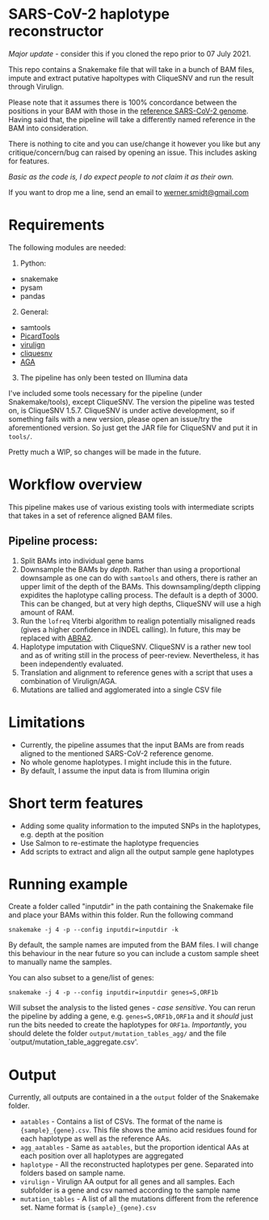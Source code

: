 # SARS-CoV-2 haplotype reconstructor 

*Major update* - consider this if you cloned the repo prior to 07 July 2021.

This repo contains a Snakemake file that will take in a bunch of BAM files,
impute and extract putative hapoltypes with CliqueSNV and run the result through Virulign. 

Please note that it assumes there is 100% concordance between the positions in your BAM
with those in the [reference SARS-CoV-2 genome](https://www.ncbi.nlm.nih.gov/nuccore/NC_045512). Having said that, the pipeline will take a differently named reference in the BAM into consideration.


There is nothing to cite and you can use/change it however you like but any critique/concern/bug can raised by opening an issue. This includes asking for features.

_*Basic as the code is, I do expect people to not claim it as their own.*_

If you want to drop me a line, send an email to werner.smidt@gmail.com

# Requirements

The following modules are needed:

1. Python:
  - snakemake
  - pysam
  - pandas

2. General:
  - samtools
  - [PicardTools](https://broadinstitute.github.io/picard/)
  - [virulign](https://github.com/rega-cev/virulign) 
  - [cliquesnv](https://github.com/vtsyvina/CliqueSNV/archive/refs/tags/1.5.7.tar.gz) 
  - [AGA](https://github.com/emweb/aga)

3. The pipeline has only been tested on Illumina data

I've included some tools necessary for the pipeline (under Snakemake/tools), except CliqueSNV.  The version the pipeline was tested on, is CliqueSNV 1.5.7. CliqueSNV is under active development, so if something fails with a new version, please open an issue/try the aforementioned version.  So just get the JAR file for CliqueSNV and put it in `tools/`.  

Pretty much a WIP, so changes will be made in the future.

# Workflow overview

This pipeline makes use of various existing tools with intermediate scripts that takes in a set of reference aligned BAM files.

## Pipeline process:

1. Split BAMs into individual gene bams
2. Downsample the BAMs by _depth_.  Rather than using a proportional downsample as one can do with `samtools` and others, there is rather an upper limit of the depth of the BAMs.  This downsampling/depth clipping expidites the haplotype calling process.  The default is a depth of 3000. This can be changed, but at very high depths, CliqueSNV will use a high amount of RAM. 
3. Run the `lofreq` Viterbi algorithm to realign potentially misaligned reads (gives a higher confidence in INDEL calling). In future, this may be replaced with [ABRA2](https://github.com/mozack/abra2).
4. Haplotype imputation with CliqueSNV.  CliqueSNV is a rather new tool and as of writing still in the process of peer-review.  Nevertheless, it has been independently evaluated. 
5. Translation and alignment to reference genes with a script that uses a combination of Virulign/AGA.  
6. Mutations are tallied and agglomerated into a single CSV file


# Limitations

- Currently, the pipeline assumes that the input BAMs are from reads aligned to the mentioned SARS-CoV-2 reference genome. 
- No whole genome haplotypes.  I might include this in the future. 
- By default, I assume the input data is from Illumina origin


# Short term features 

- Adding some quality information to the imputed SNPs in the haplotypes, e.g. depth at the position
- Use Salmon to re-estimate the haplotype frequencies
- Add scripts to extract and align all the output sample gene haplotypes


# Running example 


Create a folder called "inputdir" in the path containing the Snakemake file and place your BAMs within this folder.  Run the following command

`snakemake -j 4 -p --config inputdir=inputdir -k`

By default, the sample names are imputed from the BAM files. I will change this behaviour in the near future so you can include a custom sample sheet to manually name the samples.

You can also subset to a gene/list of genes: 

`snakemake -j 4 -p --config inputdir=inputdir genes=S,ORF1b`

Will subset the analysis to the listed genes - _case sensitive_. You can rerun the pipeline by adding a gene, e.g. `genes=S,ORF1b,ORF1a` and it _should_ just run the bits needed to create the haplotypes for `ORF1a`. *Importantly*, you should delete the folder `output/mutation_tables_agg/` and the file `output/mutation_table_aggregate.csv'.


# Output

Currently, all outputs are contained in a the `output` folder of the Snakemake folder.  

- `aatables` - Contains a list of CSVs.  The format of the name is `{sample}_{gene}.csv`.  This file shows the amino acid residues found for each haplotype as well as the reference AAs.
- `agg_aatables` - Same as `aatables`, but the proportion identical AAs at each position over all haplotypes are aggregated
- `haplotype` - All the reconstructed haplotypes per gene. Separated into folders based on sample name.  
- `virulign` - Virulign AA output for all genes and all samples.  Each subfolder is a gene and csv named according to the sample name
- `mutation_tables` - A list of all the mutations different from the reference set.  Name format is `{sample}_{gene}.csv`









